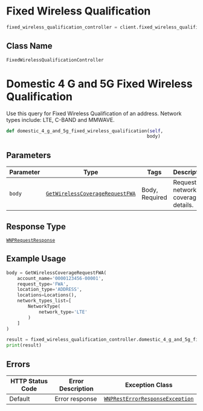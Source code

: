 # Fixed Wireless Qualification

```python
fixed_wireless_qualification_controller = client.fixed_wireless_qualification
```

## Class Name

`FixedWirelessQualificationController`


# Domestic 4 G and 5G Fixed Wireless Qualification

Use this query for Fixed Wireless Qualification of an address. Network types include: LTE, C-BAND and MMWAVE.

```python
def domestic_4_g_and_5g_fixed_wireless_qualification(self,
                                                    body)
```

## Parameters

| Parameter | Type | Tags | Description |
|  --- | --- | --- | --- |
| `body` | [`GetWirelessCoverageRequestFWA`](../../doc/models/get-wireless-coverage-request-fwa.md) | Body, Required | Request for network coverage details. |

## Response Type

[`WNPRequestResponse`](../../doc/models/wnp-request-response.md)

## Example Usage

```python
body = GetWirelessCoverageRequestFWA(
    account_name='0000123456-00001',
    request_type='FWA',
    location_type='ADDRESS',
    locations=Locations(),
    network_types_list=[
        NetworkType(
            network_type='LTE'
        )
    ]
)

result = fixed_wireless_qualification_controller.domestic_4_g_and_5g_fixed_wireless_qualification(body)
print(result)
```

## Errors

| HTTP Status Code | Error Description | Exception Class |
|  --- | --- | --- |
| Default | Error response | [`WNPRestErrorResponseException`](../../doc/models/wnp-rest-error-response-exception.md) |

